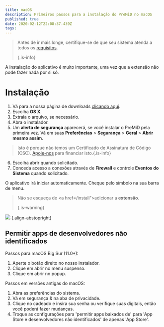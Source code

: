 ```yaml
---
title: macOS
description: Primeiros passos para a instalação do PreMiD no macOS
published: true
date: 2020-02-12T22:08:37.439Z
tags:
---
```


> Antes de ir mais longe, certifique-se de que seu sistema atenda a todos os [requisitos](/install/requirements). 
> 
> {.is-info}

A instalação do aplicativo é muito importante, uma vez que a extensão não pode fazer nada por si só.

# Instalação
1. Vá para a nossa página de downloads [clicando aqui](https://premid.app/downloads).
2. Escolha **OS X**.
3. Extraia o arquivo, se necessário.
4. Abra o instalador.
5. Um **alerta de segurança** aparecerá, se você instalar o PreMiD pela primeira vez. Vá em suas **Preferências** > **Segurança** > **Geral** > **Abrir mesmo assim**.
> Isto é porque não temos um Certificado de Assinatura de Código (CSC). [Apoie-nos](https://www.patreon.com/Timeraa) para financiar isto.{.is-info}
6. Escolha abrir quando solicitado.
7. Conceda acesso a conexões através de **Firewall** e controle **Eventos do Sistema** quando solicitado.

O aplicativo irá iniciar automaticamente. Cheque pelo símbolo na sua barra de menu.

> Não se esqueça de <a href=/install">adicionar a **extensão**</a>. 
> 
> {.is-warning}

![](https://img.icons8.com/color/2x/mac-logo.png) {.align-abstopright}

## Permitir apps de desenvolvedores não identificados
Passos para macOS Big Sur (11.0+):
1. Aperte o botão direito no nosso instalador.
2. Clique em abrir no menu suspenso.
3. Clique em abrir no popup.

Passos em versões antigas do macOS:
1. Abra as preferências do sistema.
2. Vá em segurança & na aba de privacidade.
3. Clique no cadeado e insira sua senha ou verifique suas digitais, então você poderá fazer mudanças.
4. Troque as configurações para 'permitir apps baixados de' para 'App Store e desenvolvedores não identificados' de apenas 'App Store'.